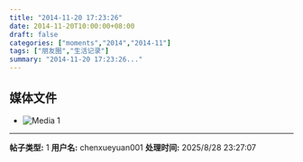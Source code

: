 ```yaml
---
title: "2014-11-20 17:23:26"
date: 2014-11-20T10:00:00+08:00
draft: false
categories: ["moments","2014","2014-11"]
tags: ["朋友圈","生活记录"]
summary: "2014-11-20 17:23:26..."
---
```


## 媒体文件

- ![Media 1](/Moments/photos/2014-11-20/201411201723260.jpg)

---

**帖子类型:** 1
**用户名:** chenxueyuan001
**处理时间:** 2025/8/28 23:27:07